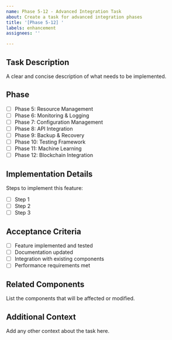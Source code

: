 ```yaml
---
name: Phase 5-12 - Advanced Integration Task
about: Create a task for advanced integration phases
title: '[Phase 5-12] '
labels: enhancement
assignees: ''

---
```


## Task Description
A clear and concise description of what needs to be implemented.

## Phase
- [ ] Phase 5: Resource Management
- [ ] Phase 6: Monitoring & Logging
- [ ] Phase 7: Configuration Management
- [ ] Phase 8: API Integration
- [ ] Phase 9: Backup & Recovery
- [ ] Phase 10: Testing Framework
- [ ] Phase 11: Machine Learning
- [ ] Phase 12: Blockchain Integration

## Implementation Details
Steps to implement this feature:
- [ ] Step 1
- [ ] Step 2
- [ ] Step 3

## Acceptance Criteria
- [ ] Feature implemented and tested
- [ ] Documentation updated
- [ ] Integration with existing components
- [ ] Performance requirements met

## Related Components
List the components that will be affected or modified.

## Additional Context
Add any other context about the task here.
